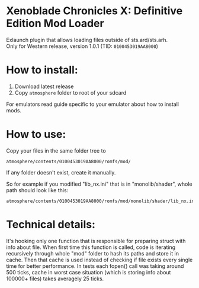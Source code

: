 # Xenoblade Chronicles X: Definitive Edition Mod Loader
Exlaunch plugin that allows loading files outside of sts.ard/sts.arh.<br>
Only for Western release, version 1.0.1 (TID: `0100453019AA8000`)

# How to install:
1. Download latest release
2. Copy `atmosphere` folder to root of your sdcard

For emulators read guide specific to your emulator about how to install mods.

# How to use:
Copy your files in the same folder tree to
```
atmosphere/contents/0100453019AA8000/romfs/mod/
```
If any folder doesn't exist, create it manually.

So for example if you modified "lib_nx.ini" that is in "monolib/shader", whole path should look like this:
```
atmosphere/contents/0100453019AA8000/romfs/mod/monolib/shader/lib_nx.ini
```

# Technical details:
It's hooking only one function that is responsible for preparing struct with info about file.
When first time this function is called, code is iterating recursively through whole "mod" folder to hash its paths and store it in cache. Then that cache is used instead of checking if file exists every single time for better performance. In tests each fopen() call was taking around 500 ticks, cache in worst case situation (which is storing info about 100000+ files) takes averagely 25 ticks.

